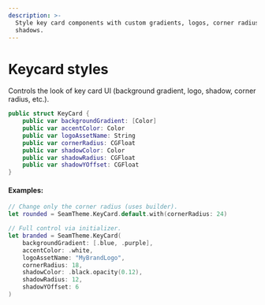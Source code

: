 ```yaml
---
description: >-
  Style key card components with custom gradients, logos, corner radius, and
  shadows.
---
```


# Keycard styles

Controls the look of key card UI (background gradient, logo, shadow, corner radius, etc.).

```swift
public struct KeyCard {
    public var backgroundGradient: [Color]
    public var accentColor: Color
    public var logoAssetName: String
    public var cornerRadius: CGFloat
    public var shadowColor: Color
    public var shadowRadius: CGFloat
    public var shadowYOffset: CGFloat
}
```

#### Examples:

```swift
// Change only the corner radius (uses builder).
let rounded = SeamTheme.KeyCard.default.with(cornerRadius: 24)

// Full control via initializer.
let branded = SeamTheme.KeyCard(
    backgroundGradient: [.blue, .purple],
    accentColor: .white,
    logoAssetName: "MyBrandLogo",
    cornerRadius: 18,
    shadowColor: .black.opacity(0.12),
    shadowRadius: 12,
    shadowYOffset: 6
)
```
